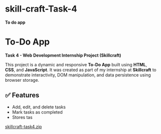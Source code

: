 # skill-craft-Task-4
**To do app**
# To-Do App

 **Task 4 - Web Development Internship Project (Skillcraft)**

This project is a dynamic and responsive **To-Do App** built using **HTML**, **CSS**, and **JavaScript**. It was created as part of my internship at **Skillcraft** to demonstrate interactivity, DOM manipulation, and data persistence using browser storage.


## ✅ Features

- Add, edit, and delete tasks
- Mark tasks as completed
- Stores tas

[skillcraft-task4.zip](https://github.com/user-attachments/files/21601886/skillcraft-task4.zip)

